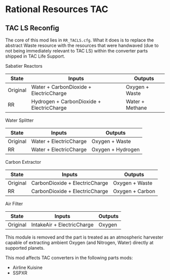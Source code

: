 # Rational Resources TAC 
## TAC LS Reconfig
The core of this mod lies in `RR_TACLS.cfg`. What it does is to replace the abstract Waste resource with the resources that were handwaved (due to not being immediately relevant to TAC LS) within the converter parts shipped in TAC Life Support.

Sabatier Reactors

| State | Inputs | Outputs |
| -- | -- | -- |
| Original | Water + CarbonDioxide + ElectricCharge | Oxygen + Waste |
| RR | Hydrogen + CarbonDioxide + ElectricCharge | Water + Methane |


Water Splitter

| State | Inputs | Outputs |
| -- | -- | -- |
| Original | Water + ElectricCharge | Oxygen + Waste |
| RR | Water + ElectricCharge | Oxygen + Hydrogen |


Carbon Extractor

| State | Inputs | Outputs |
| -- | -- | -- |
| Original | CarbonDioxide + ElectricCharge | Oxygen + Waste |
| RR | CarbonDioxide + ElectricCharge | Oxygen + Carbon |


Air Filter

| State | Inputs | Outputs |
| -- | -- | -- |
| Original | IntakeAir + ElectricCharge | Oxygen |

This module is removed and the part is treated as an atmospheric harvester capable of extracting ambient Oxygen (and Nitrogen, Water) directly at supported planets.

This mod affects TAC converters in the following parts mods:
* Airline Kuisine
* SSPXR